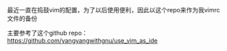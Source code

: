 最近一直在捣鼓vim的配置，为了以后使用便利，因此以这个repo来作为我vimrc文件的备份

主要参考了这个github repo：https://github.com/yangyangwithgnu/use_vim_as_ide
